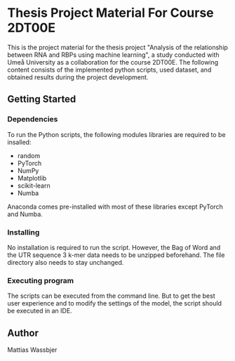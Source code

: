 # Thesis Project Material For Course 2DT00E

This is the project material for the thesis project "Analysis of the relationship between RNA and RBPs using machine learning", a study conducted with Umeå University as a collaboration for the course 2DT00E. The following content consists of the implemented python scripts, used dataset, and obtained results during the project development.

## Getting Started 

### Dependencies

To run the Python scripts, the following modules libraries are required to be insalled:
* random
* PyTorch
* NumPy
* Matplotlib
* scikit-learn
* Numba

Anaconda comes pre-installed with most of these libraries except PyTorch and Numba.

### Installing

No installation is required to run the script. However, the Bag of Word and the UTR sequence 3 k-mer data needs to be unzipped beforehand. The file directory also needs to stay unchanged.

### Executing program

The scripts can be executed from the command line. But to get the best user experience and to modify the settings of the model, the script should be executed in an IDE.

## Author

Mattias Wassbjer
